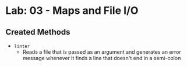 # Lab: 03 - Maps and File I/O

## Created Methods

- `linter`
  - Reads a file that is passed as an argument and generates an error message whenever it finds a line that doesn't end in a semi-colon
